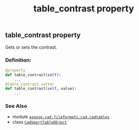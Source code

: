 ﻿---
title: table_contrast property
second_title: Aspose.CAD for Python via .NET API References
description: 
type: docs
weight: 480
url: /python-net/aspose.cad.fileformats.cad.cadtables/cadvporttableobject/table_contrast/
is_root: false
---

## table_contrast property


Gets or sets the contrast.
### Definition:
```python
@property
def table_contrast(self):
    ...
@table_contrast.setter
def table_contrast(self, value):
    ...
```

### See Also
* module [`aspose.cad.fileformats.cad.cadtables`](../../)
* class [`CadVportTableObject`](/cad/python-net/aspose.cad.fileformats.cad.cadtables/cadvporttableobject)
